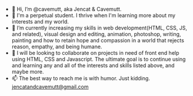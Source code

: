 - 👋 Hi, I’m @cavemutt, aka Jencat & Cavemutt.
- 👀 I'm a perpetual student. I thrive when I'm learning more about my interests and my world. 
- 🌱 I’m currently increasing my skills in web development(HTML, CSS, JS, and related), visual design and editing, animation, photoshop, writing, painting and how to retain hope and compassion in a world that rejects reason, empathy, and being humane.
- 💞️ I will be looking to collaborate on projects in need of front end help using HTML, CSS and Javascript. The ultimate goal is to continue using and learning any and all of the interests and skills listed above, and maybe more.
- 📫 The best way to reach me is with humor. Just kidding. jencatandcavemutt@gmail.com

<!---
cavemutt/cavemutt is a ✨ special ✨ repository because its `README.md` (this file) appears on your GitHub profile.
You can click the Preview link to take a look at your changes.
--->
